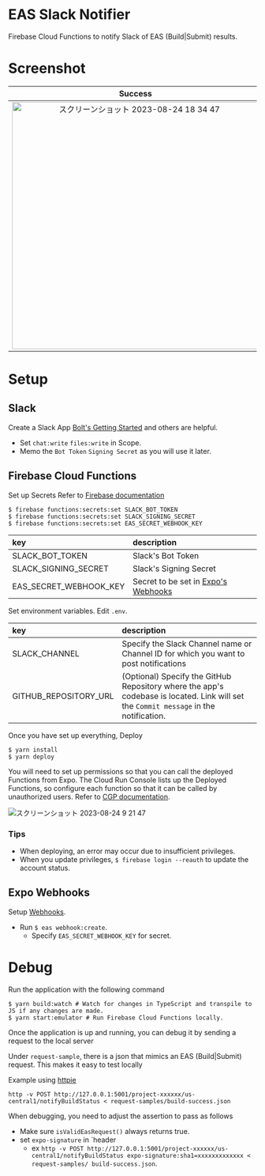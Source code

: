 # EAS Slack Notifier

Firebase Cloud Functions to notify Slack of EAS (Build|Submit) results.

# Screenshot

| Success  |  Failed  |   Cancel   | 
|:--------:|:--------:|:----------:|
| <img width="500" alt="スクリーンショット 2023-08-24 18 34 47" src="https://github.com/mrtry/eas-cloud-functions/assets/8851552/c7bb3c9f-b3d6-4805-903c-8675c68edd93"> | <img width="498" alt="スクリーンショット 2023-08-24 18 35 12" src="https://github.com/mrtry/eas-cloud-functions/assets/8851552/1636d101-f8cf-4598-8454-458a90f5c573"> | <img width="500" alt="スクリーンショット 2023-08-24 18 35 29" src="https://github.com/mrtry/eas-cloud-functions/assets/8851552/73de580a-4e61-41ce-aabd-fc5488f79ac5"> |

# Setup

## Slack

Create a Slack App
[Bolt's Getting Started](https://slack.dev/bolt-js/ja-jp/tutorial/getting-started) and others are helpful.

- Set `chat:write` `files:write` in Scope.
- Memo the `Bot Token` `Signing Secret` as you will use it later.


## Firebase Cloud Functions

Set up Secrets
Refer to [Firebase documentation](https://firebase.google.com/docs/functions/config-env&gen=2nd#secret-manager)

```shell
$ firebase functions:secrets:set SLACK_BOT_TOKEN
$ firebase functions:secrets:set SLACK_SIGNING_SECRET
$ firebase functions:secrets:set EAS_SECRET_WEBHOOK_KEY
```

| key                    | description                                                                |
|:-----------------------|:---------------------------------------------------------------------------|
| SLACK_BOT_TOKEN        | Slack's Bot Token                                                          |
| SLACK_SIGNING_SECRET   | Slack's Signing Secret                                                     |
| EAS_SECRET_WEBHOOK_KEY | Secret to be set in [Expo's Webhooks](https://docs.expo.dev/eas/webhooks/) |

Set environment variables.
Edit `.env`.

| key                   | description                                                                                                                           |
|:----------------------|:--------------------------------------------------------------------------------------------------------------------------------------|
| SLACK_CHANNEL         | Specify the Slack Channel name or Channel ID for which you want to post notifications                                                 | 
| GITHUB_REPOSITORY_URL | (Optional) Specify the GitHub Repository where the app's codebase is located. Link will set the `Commit message` in the notification. |

Once you have set up everything, Deploy

```shell
$ yarn install
$ yarn deploy
```

You will need to set up permissions so that you can call the deployed Functions from Expo.
The Cloud Run Console lists up the Deployed Functions, so configure each function so that it can be called by unauthorized users.
Refer to [CGP documentation](https://cloud.google.com/run/docs/authenticating/public).

![スクリーンショット 2023-08-24 9 21 47](https://github.com/mrtry/eas-cloud-functions/assets/8851552/59d35862-389c-4170-9316-b85573fd21b8)

### Tips

- When deploying, an error may occur due to insufficient privileges.
- When you update privileges, `$ firebase login --reauth` to update the account status.


## Expo Webhooks

Setup [Webhooks](https://docs.expo.dev/eas/webhooks/).

- Run `$ eas webhook:create`.
  - Specify `EAS_SECRET_WEBHOOK_KEY` for secret.

# Debug

Run the application with the following command

```shell
$ yarn build:watch # Watch for changes in TypeScript and transpile to JS if any changes are made.
$ yarn start:emulator # Run Firebase Cloud Functions locally.
```

Once the application is up and running, you can debug it by sending a request to the local server

Under `request-sample`, there is a json that mimics an EAS (Build|Submit) request.
This makes it easy to test locally

Example using [httpie](https://httpie.io/docs/cli)

```shell
http -v POST http://127.0.0.1:5001/project-xxxxxx/us-central1/notifyBuildStatus < request-samples/build-success.json
```

When debugging, you need to adjust the assertion to pass as follows
- Make sure `isValidEasRequest()` always returns true.
- set `expo-signature` in `header
    - ex `http -v POST http://127.0.0.1:5001/project-xxxxxx/us-central1/notifyBuildStatus expo-signature:sha1=xxxxxxxxxxxxx < request-samples/ build-success.json`.
